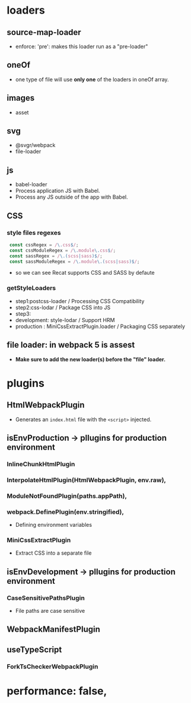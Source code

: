 # loaders
## source-map-loader
- enforce: 'pre': makes this loader run as a "pre-loader"
## oneOf
- one type of file will use **only one** of the loaders in oneOf array.
## images
- asset
## svg
- @svgr/webpack 
- file-loader
## js
- babel-loader
 - Process application JS with Babel.
 - Process any JS outside of the app with Babel.
## CSS
### style files regexes
```js
 const cssRegex = /\.css$/;
 const cssModuleRegex = /\.module\.css$/;
 const sassRegex = /\.(scss|sass)$/;
 const sassModuleRegex = /\.module\.(scss|sass)$/;
 ```
 - so we can see Recat supports CSS and SASS by defaute 
### getStyleLoaders
- step1:postcss-loader / Processing CSS Compatibility
- step2:css-lodar / Package CSS into JS
- step3:
 - development: style-lodar / Support HRM
 - production : MiniCssExtractPlugin.loader / Packaging CSS separately
## file loader: in webpack 5 is assest
- **Make sure to add the new loader(s) before the "file" loader.**

# plugins
## HtmlWebpackPlugin
- Generates an `index.html` file with the `<script>` injected.

## isEnvProduction -> pllugins for production environment
### InlineChunkHtmlPlugin
### InterpolateHtmlPlugin(HtmlWebpackPlugin, env.raw),
### ModuleNotFoundPlugin(paths.appPath),
### webpack.DefinePlugin(env.stringified),
- Defining environment variables
### MiniCssExtractPlugin
- Extract CSS into a separate file
## isEnvDevelopment -> pllugins for production environment
### CaseSensitivePathsPlugin
- File paths are case sensitive
## WebpackManifestPlugin
## useTypeScript
### ForkTsCheckerWebpackPlugin
# performance: false,